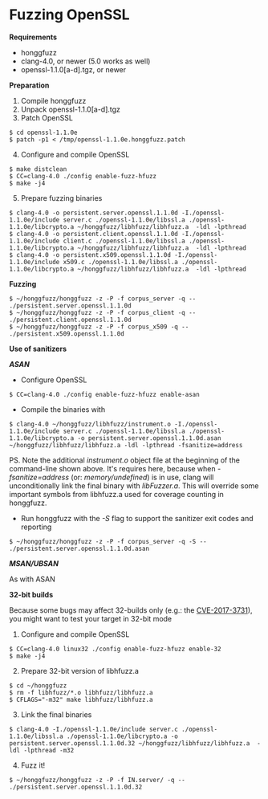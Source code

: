 # Fuzzing OpenSSL #

**Requirements**

  * honggfuzz
  * clang-4.0, or newer (5.0 works as well)
  * openssl-1.1.0[a-d].tgz, or newer

**Preparation**

1. Compile honggfuzz
2. Unpack openssl-1.1.0[a-d].tgz
3. Patch OpenSSL

  ```
  $ cd openssl-1.1.0e
  $ patch -p1 < /tmp/openssl-1.1.0e.honggfuzz.patch
  ```
4. Configure and compile OpenSSL

  ```
  $ make distclean
  $ CC=clang-4.0 ./config enable-fuzz-hfuzz
  $ make -j4
  ```
5. Prepare fuzzing binaries

  ```
  $ clang-4.0 -o persistent.server.openssl.1.1.0d -I./openssl-1.1.0e/include server.c ./openssl-1.1.0e/libssl.a ./openssl-1.1.0e/libcrypto.a ~/honggfuzz/libhfuzz/libhfuzz.a  -ldl -lpthread
  $ clang-4.0 -o persistent.client.openssl.1.1.0d -I./openssl-1.1.0e/include client.c ./openssl-1.1.0e/libssl.a ./openssl-1.1.0e/libcrypto.a ~/honggfuzz/libhfuzz/libhfuzz.a  -ldl -lpthread
  $ clang-4.0 -o persistent.x509.openssl.1.1.0d -I./openssl-1.1.0e/include x509.c ./openssl-1.1.0e/libssl.a ./openssl-1.1.0e/libcrypto.a ~/honggfuzz/libhfuzz/libhfuzz.a  -ldl -lpthread
  ```

**Fuzzing**

  ```
  $ ~/honggfuzz/honggfuzz -z -P -f corpus_server -q -- ./persistent.server.openssl.1.1.0d
  $ ~/honggfuzz/honggfuzz -z -P -f corpus_client -q -- ./persistent.client.openssl.1.1.0d
  $ ~/honggfuzz/honggfuzz -z -P -f corpus_x509 -q -- ./persistent.x509.openssl.1.1.0d
  ```

**Use of sanitizers**

***ASAN***
   * Configure OpenSSL
```
$ CC=clang-4.0 ./config enable-fuzz-hfuzz enable-asan
```
   * Compile the binaries with

```
$ clang-4.0 ~/honggfuzz/libhfuzz/instrument.o -I./openssl-1.1.0e/include server.c ./openssl-1.1.0e/libssl.a ./openssl-1.1.0e/libcrypto.a -o persistent.server.openssl.1.1.0d.asan ~/honggfuzz/libhfuzz/libhfuzz.a -ldl -lpthread -fsanitize=address
```

PS. Note the additional _instrument.o_ object file at the beginning of the command-line shown above. It's
requires here, because when _-fsanitize=address_ (or: _memory/undefined_) is in use, clang will
unconditionally link the final binary with _libFuzzer.a_. This will
override some important symbols from libhfuzz.a used for coverage counting in honggfuzz.

   * Run honggfuzz with the *-S* flag to support the sanitizer exit codes and reporting

```
$ ~/honggfuzz/honggfuzz -z -P -f corpus_server -q -S -- ./persistent.server.openssl.1.1.0d.asan
```

***MSAN/UBSAN***

As with ASAN

**32-bit builds**

Because some bugs may affect 32-builds only (e.g.: the [CVE-2017-3731](https://www.openssl.org/news/cl102.txt)), you might want to test your target in 32-bit mode

1. Configure and compile OpenSSL

  ```
  $ CC=clang-4.0 linux32 ./config enable-fuzz-hfuzz enable-32
  $ make -j4
  ```
2. Prepare 32-bit version of libhfuzz.a

  ```
  $ cd ~/honggfuzz
  $ rm -f libhfuzz/*.o libhfuzz/libhfuzz.a
  $ CFLAGS="-m32" make libhfuzz/libhfuzz.a
  ```
3. Link the final binaries

  ```
  $ clang-4.0 -I./openssl-1.1.0e/include server.c ./openssl-1.1.0e/libssl.a ./openssl-1.1.0e/libcrypto.a -o persistent.server.openssl.1.1.0d.32 ~/honggfuzz/libhfuzz/libhfuzz.a  -ldl -lpthread -m32
  ```
4. Fuzz it!

  ```
  $ ~/honggfuzz/honggfuzz -z -P -f IN.server/ -q -- ./persistent.server.openssl.1.1.0d.32
  ```
